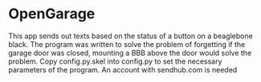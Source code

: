 OpenGarage
==========

This app sends out texts based on the status of a button on a beaglebone black. The program was written to solve the problem of forgetting if the garage door was closed, mounting a BBB above the door would solve the problem. Copy config.py.skel into config.py to set the necessary parameters of the program. An account with sendhub.com is needed
